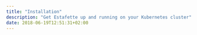 ```yaml
---
title: "Installation"
description: "Get Estafette up and running on your Kubernetes cluster"
date: 2018-06-19T12:51:31+02:00
---
```



